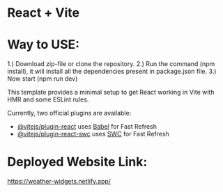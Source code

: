# React + Vite

# Way to USE: 
1.) Download zip-file or clone the repository. 
2.) Run the command (npm install), it will install all the dependencies present in package.json file.
3.) Now start (npm run dev)


This template provides a minimal setup to get React working in Vite with HMR and some ESLint rules.

Currently, two official plugins are available:

- [@vitejs/plugin-react](https://github.com/vitejs/vite-plugin-react/blob/main/packages/plugin-react/README.md) uses [Babel](https://babeljs.io/) for Fast Refresh
- [@vitejs/plugin-react-swc](https://github.com/vitejs/vite-plugin-react-swc) uses [SWC](https://swc.rs/) for Fast Refresh



# Deployed Website Link:
https://weather-widgets.netlify.app/
